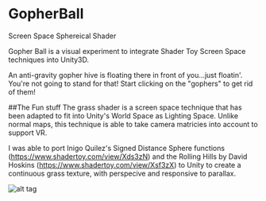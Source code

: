 # GopherBall

Screen Space Sphereical Shader 

Gopher Ball is a visual experiment to integrate Shader Toy Screen Space techniques into Unity3D. 

An anti-gravity gopher hive is floating there in front of you...just floatin'. You're not going to stand for that! Start clicking on the "gophers" to get rid of them!

##The Fun stuff
The grass shader is a screen space technique that has been adapted to fit into Unity's World Space as Lighting Space. 
Unlike normal maps, this technique is able to take camera matricies into account to support VR.

I was able to port Inigo Quilez's Signed Distance Sphere functions (https://www.shadertoy.com/view/Xds3zN) and the Rolling Hills by David Hoskins (https://www.shadertoy.com/view/Xsf3zX) to Unity to create a continuous grass texture, with perspecive and responsive to parallax. 

![alt tag](https://raw.github.com/jacobdstephens/GopherBall/master/GopherBall.png)
